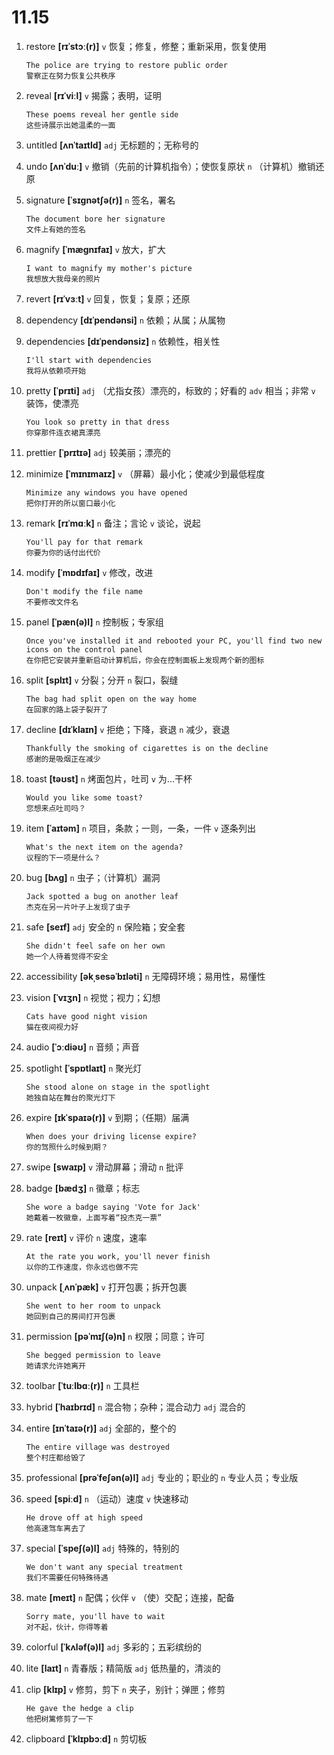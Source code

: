 # 11.15

1. restore **[rɪˈstɔː(r)]** `v` 恢复；修复，修整；重新采用，恢复使用

   ```
   The police are trying to restore public order
   警察正在努力恢复公共秩序
   ```

2. reveal **[rɪˈviːl]** `v` 揭露；表明，证明

   ```
   These poems reveal her gentle side
   这些诗展示出她温柔的一面
   ```

3. untitled **[ʌnˈtaɪtld]** `adj` 无标题的；无称号的

4. undo **[ʌnˈduː]** `v` 撤销（先前的计算机指令）；使恢复原状 `n` （计算机）撤销还原

5. signature **[ˈsɪɡnətʃə(r)]** `n` 签名，署名

   ```
   The document bore her signature
   文件上有她的签名
   ```

6. magnify **[ˈmæɡnɪfaɪ]** `v` 放大，扩大

   ```
   I want to magnify my mother's picture
   我想放大我母亲的照片
   ```

7. revert **[rɪˈvɜːt]** `v` 回复，恢复；复原；还原

8. dependency **[dɪˈpendənsi]** `n` 依赖；从属；从属物

9. dependencies **[dɪˈpendənsiz]** `n` 依赖性，相关性

   ```
   I'll start with dependencies
   我将从依赖项开始
   ```

10. pretty **[ˈprɪti]** `adj` （尤指女孩）漂亮的，标致的；好看的 `adv` 相当；非常 `v` 装饰，使漂亮

    ```
    You look so pretty in that dress
    你穿那件连衣裙真漂亮
    ```

11. prettier **[ˈprɪtɪə]** `adj` 较美丽；漂亮的

12. minimize **[ˈmɪnɪmaɪz]** `v` （屏幕）最小化；使减少到最低程度

    ```
    Minimize any windows you have opened
    把你打开的所以窗口最小化
    ```

13. remark **[rɪˈmɑːk]** `n` 备注；言论 `v` 谈论，说起

    ```
    You'll pay for that remark
    你要为你的话付出代价
    ```

14. modify **[ˈmɒdɪfaɪ]** `v` 修改，改进

    ```
    Don't modify the file name
    不要修改文件名
    ```

15. panel **[ˈpæn(ə)l]** `n` 控制板；专家组

    ```
    Once you've installed it and rebooted your PC, you'll find two new icons on the control panel
    在你把它安装并重新启动计算机后，你会在控制面板上发现两个新的图标
    ```

16. split **[splɪt]** `v` 分裂；分开 `n` 裂口，裂缝

    ```
    The bag had split open on the way home
    在回家的路上袋子裂开了
    ```

17. decline **[dɪˈklaɪn]** `v` 拒绝；下降，衰退 `n` 减少，衰退

    ```
    Thankfully the smoking of cigarettes is on the decline
    感谢的是吸烟正在减少
    ```

18. toast **[təʊst]** `n` 烤面包片，吐司 `v` 为...干杯

    ```
    Would you like some toast?
    您想来点吐司吗？
    ```

19. item **[ˈaɪtəm]** `n` 项目，条款；一则，一条，一件 `v` 逐条列出

    ```
    What's the next item on the agenda?
    议程的下一项是什么？
    ```

20. bug **[bʌɡ]** `n` 虫子；（计算机）漏洞

    ```
    Jack spotted a bug on another leaf
    杰克在另一片叶子上发现了虫子
    ```

21. safe **[seɪf]** `adj` 安全的 `n` 保险箱；安全套

    ```
    She didn't feel safe on her own
    她一个人待着觉得不安全
    ```

22. accessibility **[əkˌsesəˈbɪləti]** `n` 无障碍环境；易用性，易懂性

23. vision **[ˈvɪʒn]** `n` 视觉；视力；幻想

    ```
    Cats have good night vision
    猫在夜间视力好
    ```

24. audio **[ˈɔːdiəʊ]** `n` 音频；声音

25. spotlight **[ˈspɒtlaɪt]** `n` 聚光灯

    ```
    She stood alone on stage in the spotlight
    她独自站在舞台的聚光灯下
    ```

26. expire **[ɪkˈspaɪə(r)]** `v` 到期；（任期）届满

    ```
    When does your driving license expire?
    你的驾照什么时候到期？
    ```

27. swipe **[swaɪp]** `v` 滑动屏幕；滑动 `n` 批评

28. badge **[bædʒ]** `n` 徽章；标志

    ```
    She wore a badge saying 'Vote for Jack'
    她戴着一枚徽章，上面写着“投杰克一票”
    ```

29. rate **[reɪt]** `v` 评价 `n` 速度，速率

    ```
    At the rate you work, you'll never finish
    以你的工作速度，你永远也做不完
    ```

30. unpack **[ˌʌnˈpæk]** `v` 打开包裹；拆开包裹

    ```
    She went to her room to unpack
    她回到自己的房间打开包裹
    ```

31. permission **[pəˈmɪʃ(ə)n]** `n` 权限；同意；许可

    ```
    She begged permission to leave
    她请求允许她离开
    ```

32. toolbar **[ˈtuːlbɑː(r)]** `n` 工具栏

33. hybrid **[ˈhaɪbrɪd]** `n` 混合物；杂种；混合动力 `adj` 混合的

34. entire **[ɪnˈtaɪə(r)]** `adj` 全部的，整个的

    ```
    The entire village was destroyed
    整个村庄都给毁了
    ```

35. professional **[prəˈfeʃən(ə)l]** `adj` 专业的；职业的 `n` 专业人员；专业版

36. speed **[spiːd]** `n` （运动）速度 `v` 快速移动

    ```
    He drove off at high speed
    他高速驾车离去了
    ```

37. special **[ˈspeʃ(ə)l]** `adj` 特殊的，特别的

    ```
    We don't want any special treatment
    我们不需要任何特殊待遇
    ```

38. mate **[meɪt]** `n` 配偶；伙伴 `v` （使）交配；连接，配备

    ```
    Sorry mate, you'll have to wait
    对不起，伙计，你得等着
    ```

39. colorful **[ˈkʌləf(ə)l]** `adj` 多彩的；五彩缤纷的

40. lite **[laɪt]** `n` 青春版；精简版 `adj` 低热量的，清淡的

41. clip **[klɪp]** `v` 修剪，剪下 `n` 夹子，别针；弹匣；修剪

    ```
    He gave the hedge a clip
    他把树篱修剪了一下
    ```

42. clipboard **[ˈklɪpbɔːd]** `n` 剪切板
